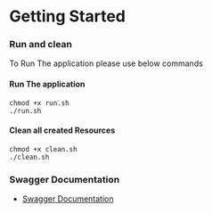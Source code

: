 # Getting Started

### Run and clean

To Run The application please use below commands

#### Run The application
```agsl
chmod +x run.sh
./run.sh
```

#### Clean all created Resources
```agsl
chmod +x clean.sh
./clean.sh
```

### Swagger Documentation

* [Swagger Documentation](http://localhost:8080/swagger-ui.html)